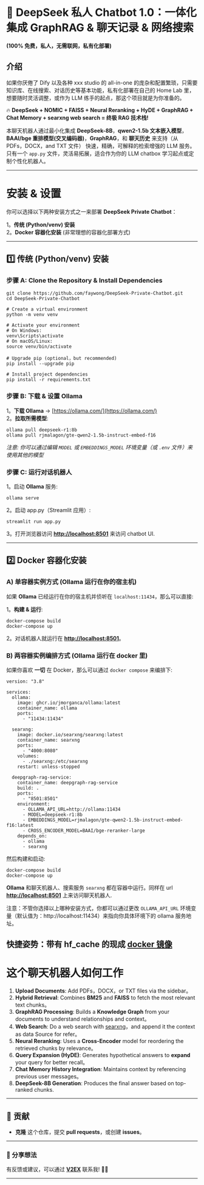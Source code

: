 # 🚀 **DeepSeek 私人 Chatbot 1.0：一体化集成 GraphRAG & 聊天记录 & 网络搜索**
**(100% 免费，私人，无需联网，私有化部署)**  

## 介绍

如果你厌倦了 Dify 以及各种 xxx studio 的 all-in-one 的庞杂和配置繁琐，只需要知识库、在线搜索、对话历史等基本功能，私有化部署在自己的 Home Lab 里，想要随时灵活调整，或作为 LLM 练手的起点，那这个项目就是为你准备的。


🔥 **DeepSeek + NOMIC + FAISS + Neural Reranking + HyDE + GraphRAG + Chat Memory + searxng web search  = 终极 RAG 技术栈!**  

本聊天机器人通过最小化集成 **DeepSeek-8B**，**qwen2-1.5b 文本嵌入模型**，**BAAI/bge 重排模型(交叉编码器)**，**GraphRAG**，和 **聊天历史**  来支持（从 PDFs，DOCX，and TXT 文件） 快速，精确，可解释的检索增强的 LLM 服务。只有一个 ``app.py`` 文件，灵活易拓展，适合作为你的 LLM chatbox 学习起点或定制个性化机器人。 

---

# **安装 & 设置**

你可以选择以下两种安装方式之一来部署 **DeepSeek Private Chatbot**：

1。**传统 (Python/venv) 安装**  
2。**Docker 容器化安装** (非常理想的容器化部署方式)

---

## **1️⃣ 传统 (Python/venv) 安装**

### **步骤 A: Clone the Repository & Install Dependencies**
```
git clone https://github.com/faywong/DeepSeek-Private-Chatbot.git
cd DeepSeek-Private-Chatbot

# Create a virtual environment
python -m venv venv

# Activate your environment
# On Windows:
venv\Scripts\activate
# On macOS/Linux:
source venv/bin/activate

# Upgrade pip (optional，but recommended)
pip install --upgrade pip

# Install project dependencies
pip install -r requirements.txt
```

### **步骤 B: 下载 & 设置 Ollama**
1。**下载 Ollama** → [https://ollama.com/](https://ollama.com/)  
2。**拉取所需模型**:
   ```
   ollama pull deepseek-r1:8b
   ollama pull rjmalagon/gte-qwen2-1.5b-instruct-embed-f16
   ```
   *注意: 你可以通过编辑 `MODEL` 或 `EMBEDDINGS_MODEL` 环境变量（或 `.env` 文件）来使用其他的模型*   

### **步骤 C: 运行对话机器人**
1。启动 **Ollama** 服务:
   ```
   ollama serve
   ```
2。启动 app.py（Streamlit 应用）:
   ```
   streamlit run app.py
   ```
3。打开浏览器访问 **[http://localhost:8501](http://localhost:8501)** 来访问 chatbot UI.

---

## **2️⃣ Docker 容器化安装**

### **A) 单容器实例方式 (Ollama 运行在你的宿主机)**

如果 **Ollama** 已经运行在你的宿主机并侦听在 `localhost:11434`，那么可以直接:

1。**构建 & 运行**:
   ```
   docker-compose build
   docker-compose up
   ```
2。对话机器人就运行在 **[http://localhost:8501](http://localhost:8501)**。

### **B) 两容器实例编排方式 (Ollama 运行在 docker 里)**

如果你喜欢 **一切** 在 Docker，那么可以通过 `docker compose` 来编排下:
```
version: "3.8"

services:
  ollama:
    image: ghcr.io/jmorganca/ollama:latest
    container_name: ollama
    ports:
      - "11434:11434"

  searxng:
    image: docker.io/searxng/searxng:latest
    container_name: searxng
    ports:
      - "4000:8080"
    volumes:
      - ./searxng:/etc/searxng
    restart: unless-stopped

  deepgraph-rag-service:
    container_name: deepgraph-rag-service
    build: .
    ports:
      - "8501:8501"
    environment:
      - OLLAMA_API_URL=http://ollama:11434
      - MODEL=deepseek-r1:8b
      - EMBEDDINGS_MODEL=rjmalagon/gte-qwen2-1.5b-instruct-embed-f16:latest
      - CROSS_ENCODER_MODEL=BAAI/bge-reranker-large
    depends_on:
      - ollama
      - searxng

```

然后构建和启动:
```
docker-compose build
docker-compose up
```

**Ollama** 和聊天机器人、搜索服务 `searxng` 都在容器中运行。同样在 url **[http://localhost:8501](http://localhost:8501)** 上来访问聊天机器人.

注意：不管你选择以上哪种安装方式，你都可以通过更改 `OLLAMA_API_URL` 环境变量（默认值为：http://localhost:11434）来指向你具体环境下的 ollama 服务地址。

快捷姿势：带有 hf_cache 的现成 [docker 镜像](https://hub.docker.com/repository/docker/faywong8888/deepseek-private-chatbot/)
---

# **这个聊天机器人如何工作**

1. **Upload Documents**: Add PDFs，DOCX，or TXT files via the sidebar。 
2. **Hybrid Retrieval**: Combines **BM25** and **FAISS** to fetch the most relevant text chunks。 
3. **GraphRAG Processing**: Builds a **Knowledge Graph** from your documents to understand relationships and context。
4. **Web Search**: Do a web search with [searxng](https://github.com/searxng/searxng)，and append it the context as data Source for refer。 
5. **Neural Reranking**: Uses a **Cross-Encoder** model for reordering the retrieved chunks by relevance。 
6. **Query Expansion (HyDE)**: Generates hypothetical answers to **expand** your query for better recall。 
7. **Chat Memory History Integration**: Maintains context by referencing previous user messages。 
8. **DeepSeek-8B Generation**: Produces the final answer based on top-ranked chunks.

---

## 📌 贡献 

- **克隆** 这个仓库，提交 **pull requests**，或创建 **issues**。 
---

### 🔗 分享想法

有反馈或建议，可以通过 [**V2EX**](https://www.v2ex.com/member/faywong8888) 联系我! 🚀💡

---